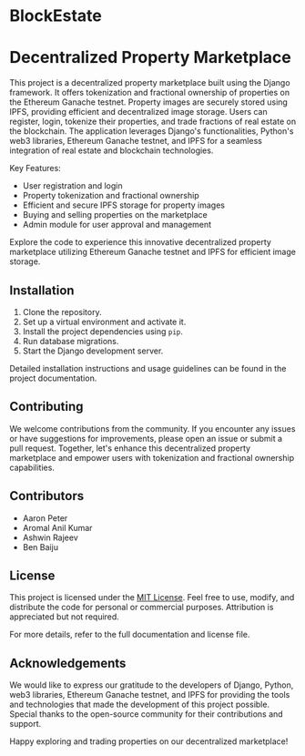 # BlockEstate
 
# Decentralized Property Marketplace

This project is a decentralized property marketplace built using the Django framework. It offers tokenization and fractional ownership of properties on the Ethereum Ganache testnet. Property images are securely stored using IPFS, providing efficient and decentralized image storage. Users can register, login, tokenize their properties, and trade fractions of real estate on the blockchain. The application leverages Django's functionalities, Python's web3 libraries, Ethereum Ganache testnet, and IPFS for a seamless integration of real estate and blockchain technologies.

Key Features:
- User registration and login
- Property tokenization and fractional ownership
- Efficient and secure IPFS storage for property images
- Buying and selling properties on the marketplace
- Admin module for user approval and management

Explore the code to experience this innovative decentralized property marketplace utilizing Ethereum Ganache testnet and IPFS for efficient image storage.

## Installation

1. Clone the repository.
2. Set up a virtual environment and activate it.
3. Install the project dependencies using `pip`.
4. Run database migrations.
5. Start the Django development server.

Detailed installation instructions and usage guidelines can be found in the project documentation.

## Contributing

We welcome contributions from the community. If you encounter any issues or have suggestions for improvements, please open an issue or submit a pull request. Together, let's enhance this decentralized property marketplace and empower users with tokenization and fractional ownership capabilities.

## Contributors

- Aaron Peter
- Aromal Anil Kumar
- Ashwin Rajeev
- Ben Baiju

## License

This project is licensed under the [MIT License](LICENSE). Feel free to use, modify, and distribute the code for personal or commercial purposes. Attribution is appreciated but not required.

For more details, refer to the full documentation and license file.

## Acknowledgements

We would like to express our gratitude to the developers of Django, Python, web3 libraries, Ethereum Ganache testnet, and IPFS for providing the tools and technologies that made the development of this project possible. Special thanks to the open-source community for their contributions and support.

Happy exploring and trading properties on our decentralized marketplace!

